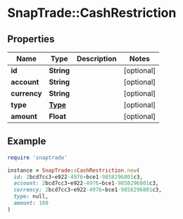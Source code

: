 # SnapTrade::CashRestriction

## Properties

| Name | Type | Description | Notes |
| ---- | ---- | ----------- | ----- |
| **id** | **String** |  | [optional] |
| **account** | **String** |  | [optional] |
| **currency** | **String** |  | [optional] |
| **type** | [**Type**](Type.md) |  | [optional] |
| **amount** | **Float** |  | [optional] |

## Example

```ruby
require 'snaptrade'

instance = SnapTrade::CashRestriction.new(
  id: 2bcd7cc3-e922-4976-bce1-9858296801c3,
  account: 2bcd7cc3-e922-4976-bce1-9858296801c3,
  currency: 2bcd7cc3-e922-4976-bce1-9858296801c3,
  type: null,
  amount: 100
)
```

